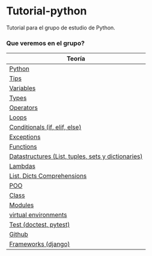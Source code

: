 # Tutorial-python

Tutorial para el grupo de estudio de Python.


### Que veremos en el grupo?

| Teoría |
| ----------- |
| [ Python ] |
| [ Tips ] |
| [ Variables ] |
| [ Types ] |
| [ Operators ] |
| [ Loops ] |
| [ Conditionals (if, elif, else) ] |
| [ Exceptions ] |
| [ Functions ] |
| [ Datastructures (List, tuples, sets y dictionaries) ] |
| [ Lambdas ] |
| [ List, Dicts Comprehensions ] |
| [ POO ] |
| [ Class ] |
| [ Modules ] |
| [ virtual environments ] |
| [ Test (doctest, pytest) ] |
| [ Github ] |
| [ Frameworks (django) ] |


[Python]: ./theory/python.md
[Tips]: ./theory/tips.md
[Variables]: ./theory/variables.md
[Types]: ./theory/types.md
[Operators]: ./theory/operators.md
[Loops]: ./theory/loops.md
[Conditionals (if, elif, else)]: ./theory/conditionals.md
[Exceptions]: ./theory/exceptions.md
[Functions]: ./theory/functions.md
[Datastructures (List, tuples, sets y dictionaries)]: ./theory/datastructures.md
[Lambdas]: ./theory/lambdas.md
[List, Dicts Comprehensions]: ./theory/comprehensions.md
[POO]: ./theory/poo.md
[Class]: ./theory/class.md
[Modules]: ./theory/modules.md
[Test (doctest, pytest)]: ./theory/test.md
[virtual environments]: ./theory/enviroments.md
[Github]: ./theory/github.md
[Frameworks (django)]: ./theory/frameworks.md
